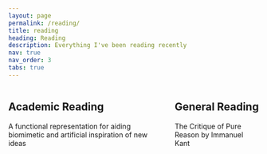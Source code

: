 ```yaml
---
layout: page
permalink: /reading/
title: reading
heading: Reading
description: Everything I've been reading recently
nav: true
nav_order: 3
tabs: true
---
```


<div class="columns">
    <div class="column">
        <h2> Academic Reading</h2>
        <u1>
            A functional representation for aiding biomimetic and artificial inspiration of new ideas
        </u1>
    </div>
    <div class="column">
        <h2> General Reading </h2>
        <u1>
            The Critique of Pure Reason by Immanuel Kant
        </u1>    
    </div>        
</div>
